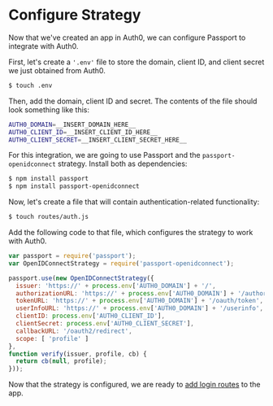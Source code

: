 # Configure Strategy

Now that we've created an app in Auth0, we can configure Passport to integrate
with Auth0.

First, let's create a `'.env'` file to store the domain, client ID, and client
secret we just obtained from Auth0.

```sh
$ touch .env
```

Then, add the domain, client ID and secret.  The contents of the file should
look something like this:

```sh
AUTH0_DOMAIN=__INSERT_DOMAIN_HERE__
AUTH0_CLIENT_ID=__INSERT_CLIENT_ID_HERE__
AUTH0_CLIENT_SECRET=__INSERT_CLIENT_SECRET_HERE__
```

For this integration, we are going to use Passport and the
`passport-openidconnect` strategy.  Install both as dependencies:

```sh
$ npm install passport
$ npm install passport-openidconnect
```

Now, let's create a file that will contain authentication-related functionality:

```sh
$ touch routes/auth.js
```

Add the following code to that file, which configures the strategy to work with
Auth0.

```js
var passport = require('passport');
var OpenIDConnectStrategy = require('passport-openidconnect');

passport.use(new OpenIDConnectStrategy({
  issuer: 'https://' + process.env['AUTH0_DOMAIN'] + '/',
  authorizationURL: 'https://' + process.env['AUTH0_DOMAIN'] + '/authorize',
  tokenURL: 'https://' + process.env['AUTH0_DOMAIN'] + '/oauth/token',
  userInfoURL: 'https://' + process.env['AUTH0_DOMAIN'] + '/userinfo',
  clientID: process.env['AUTH0_CLIENT_ID'],
  clientSecret: process.env['AUTH0_CLIENT_SECRET'],
  callbackURL: '/oauth2/redirect',
  scope: [ 'profile' ]
},
function verify(issuer, profile, cb) {
  return cb(null, profile);
}));
```

Now that the strategy is configured, we are ready to [add login routes](../routes/)
to the app.

